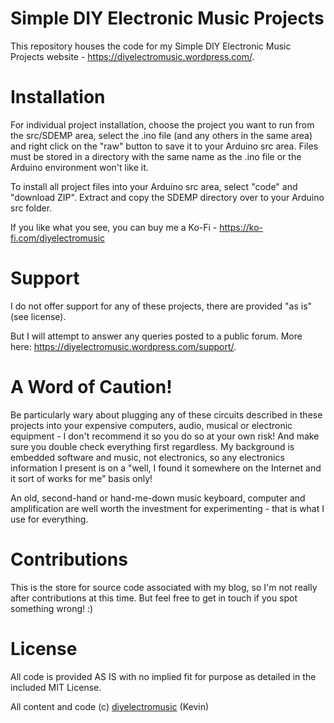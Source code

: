# Simple DIY Electronic Music Projects

This repository houses the code for my Simple DIY Electronic Music Projects website - https://diyelectromusic.wordpress.com/.

# Installation

For individual project installation, choose the project you want to run from the src/SDEMP area, select the .ino file (and any others in the same area) and right click on the "raw" button to save it to your Arduino src area.  Files must be stored in a directory with the same name as the .ino file or the Arduino environment won't like it.

To install all project files into your Arduino src area, select "code" and "download ZIP".  Extract and copy the SDEMP directory over to your Arduino src folder.

If you like what you see, you can buy me a Ko-Fi - https://ko-fi.com/diyelectromusic

# Support

I do not offer support for any of these projects, there are provided "as is" (see license).

But I will attempt to answer any queries posted to a public forum.  More here: https://diyelectromusic.wordpress.com/support/.

#  A Word of Caution!

Be particularly wary about plugging any of these circuits described in these projects into your expensive computers, audio, musical or electronic equipment - I don't recommend it so you do so at your own risk! And make sure you double check everything first regardless. My background is embedded software and music, not electronics, so any electronics information I present is on a "well, I found it somewhere on the Internet and it sort of works for me" basis only!

An old, second-hand or hand-me-down music keyboard, computer and amplification are well worth the investment for experimenting - that is what I use for everything.

# Contributions

This is the store for source code associated with my blog, so I'm not really after contributions at this time.  But feel free to get in touch if you spot something wrong! :)

# License

All code is provided AS IS with no implied fit for purpose as detailed in the included MIT License.

All content and code (c) <a rel="me" href="https://mastodon.social/@diyelectromusic">diyelectromusic</a> (Kevin)
